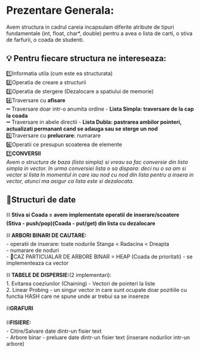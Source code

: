 # Prezentare Generala:
Avem structura in cadrul careia incapsulam diferite atribute de tipuri fundamentale (int, float, char*, double) pentru a avea o lista de carti, o stiva de farfurii, o coada de studenti.

## 💡 Pentru fiecare structura ne intereseaza:</br>
1️⃣Informatia utila (cum este ea structurata)</br>
2️⃣Operatia de creare a structurii</br>
3️⃣Operatia de stergere (Dezalocare a spatiului de memorie)</br>
4️⃣Traversare cu **afisare**</br>
➖ Traversare doar intr-o anumita ordine - **Lista Simpla: traversare de la cap la coada**</br>
➖ Traversare in abele directii - **Lista Dubla: pastrarea ambilor pointeri, actualizati permanant cand se adauga sau se sterge un nod**</br>
5️⃣Traversare cu **prelucrare**: numarare</br>
6️⃣Operatii ce presupun scoaterea de elemente</br>
7️⃣**CONVERSII**</br>
*Avem o structura de baza (lista simpla) si vreau sa fac conversie din lista simpla in vector.* *In urma conversiei lista o sa dispara: deci nu o sa am si vector si lista*
*In momentul in care iau nod cu nod din lista pentru a insera in vector, atunci ma asigur ca lista este si dezalocata.*

## 🚩Structuri de date
⛓️ **Stiva si Coada = avem implementate operatii de inserare/scoatere (Stiva - push/pop)(Coada - put/get) din lista cu dezalocare**</br>

⛓️ **ARBORI BINARI DE CAUTARE:**</br>
     - operatii de inserare: toate nodurile Stanga < Radacina < Dreapta</br>
     - numarare de noduri</br>
     - 🔺CAZ PARTICUALAR DE ARBORE BINAR = HEAP (Coada de prioritati) - se implementeaza ca vector</br>
    
⛓️ **TABELE DE DISPERSIE:**(2 implementari):</br>
     1. Evitarea coeziunilor (Chaining) - Vectori de pointeri la liste</br>
     2. Linear Probing - un singur vector in care sunt ocupate doar pozitiile cu functia HASH care ne spune unde ar trebui sa se insereze</br>
 
⛓️**GRAFURI**</br>

⛓️**FISIERE:**</br>
      - Citire/Salvare date dintr-un fisier text</br>
      - Arbore binar - preluare date dintr-un fisier text (inserare nodurilor intr-un arbore)</br>
                         
